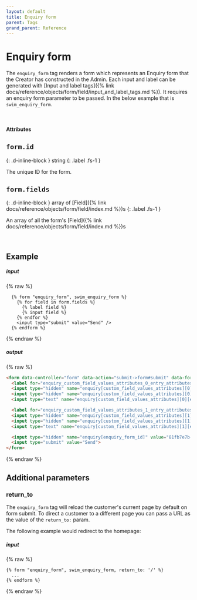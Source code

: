 ```yaml
---
layout: default
title: Enquiry form
parent: Tags
grand_parent: Reference
---
```


# Enquiry form

The `enquiry_form` tag renders a form which represents an Enquiry form that the Creator has constructed in the Admin.
Each input and label can be generated with [Input and label tags]({% link docs/reference/objects/form/field/input_and_label_tags.md %}).
It requires an enquiry form parameter to be passed. In the below example that is `swim_enquiry_form`.

<br>

#### Attributes

## `form.id`
{: .d-inline-block }
string
{: .label .fs-1 }

The unique ID for the form.


## `form.fields`
{: .d-inline-block }
array of [Field]({% link docs/reference/objects/form/field/index.md %})s
{: .label .fs-1 }

An array of all the form's [Field]({% link docs/reference/objects/form/field/index.md %})s

<br>

## Example

##### input
{% raw %}
```liquid
  {% form "enquiry_form", swim_enquiry_form %}
    {% for field in form.fields %}
      {% label field %}
      {% input field %}
    {% endfor %}
    <input type="submit" value="Send" />
  {% endform %}
```
{% endraw %}

##### output
{% raw %}
```html
<form data-controller="form" data-action="submit->form#submit" data-form-action="enquiry_form" action="/sites/enquiries" accept-charset="UTF-8" method="post">
  <label for="enquiry_custom_field_values_attributes_0_entry_attributes_value">Can you swim?</label>
  <input type="hidden" name="enquiry[custom_field_values_attributes][0][custom_field_id]" value="3082fdff-c938...">
  <input type="hidden" name="enquiry[custom_field_values_attributes][0][entry_type]" value="CustomField::Value::Boolean">
  <input type="text" name="enquiry[custom_field_values_attributes][0][entry_attributes][value]" id="enquirycustom_field_values_attributes_0_entry_attributes_value">

  <label for="enquiry_custom_field_values_attributes_1_entry_attributes_value">Special requests</label>
  <input type="hidden" name="enquiry[custom_field_values_attributes][1][custom_field_id]" value="fc3ab6b1-083b...">
  <input type="hidden" name="enquiry[custom_field_values_attributes][1][entry_type]" value="CustomField::Value::Boolean">
  <input type="text" name="enquiry[custom_field_values_attributes][1][entry_attributes][value]" id="enquiry_custom_field_values_attributes_1_entry_attributes_value">

  <input type="hidden" name="enquiry[enquiry_form_id]" value="81fb7e7b-88fa...">
  <input type="submit" value="Send">
</form>
```
{% endraw %}

## Additional parameters

### return_to

The `enquiry_form` tag will reload the customer's current page by default on form submit.
To direct a customer to a different page you can pass a URL as the value of the `return_to:` param.

The following example would redirect to the homepage:

##### input
{% raw %}
```liquid
{% form "enquiry_form", swim_enquiry_form, return_to: '/' %}
  ...
{% endform %}
```
{% endraw %}
